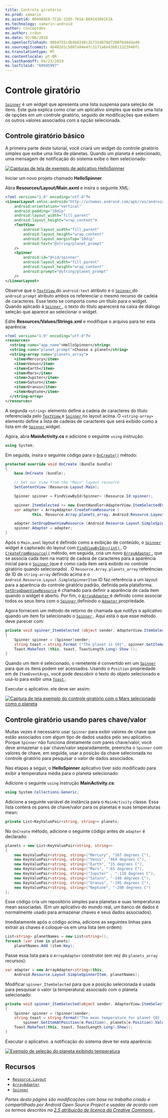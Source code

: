 ```yaml
---
title: Controle giratório
ms.prod: xamarin
ms.assetid: 004089E9-7C1D-2285-765A-B69143091F2A
ms.technology: xamarin-android
author: conceptdev
ms.author: crdun
ms.date: 02/06/2018
ms.openlocfilehash: 90b4755cdb4b8248c2b731d070d720076d4dda40
ms.sourcegitcommit: 4b402d1c508fa84e4fc3171a6e43b811323948fc
ms.translationtype: MT
ms.contentlocale: pt-BR
ms.lasthandoff: 04/23/2019
ms.locfileid: "60945997"
---
```

# <a name="spinner"></a>Controle giratório

[`Spinner`](https://developer.xamarin.com/api/type/Android.Widget.Spinner/) é um widget que apresenta uma lista suspensa para seleção de itens. Este guia explica como criar um aplicativo simples que exibe uma lista de opções em um controle giratório, seguido de modificações que exibem os outros valores associados com a opção selecionada.

## <a name="basic-spinner"></a>Controle giratório básico

A primeira parte deste tutorial, você criará um widget do controle giratório simples que exibe uma lista de planetas. Quando um planeta é selecionado, uma mensagem de notificação do sistema exibe o item selecionado:

[![Capturas de tela de exemplo de aplicativo HelloSpinner](spinner-images/01-example-screenshots-sml.png)](spinner-images/01-example-screenshots.png#lightbox)

Iniciar um novo projeto chamado **HelloSpinner**.

Abra **Resources/Layout/Main.axml** e insira o seguinte XML:

```xml
<?xml version="1.0" encoding="utf-8"?>
<LinearLayout xmlns:android="http://schemas.android.com/apk/res/android"
    android:orientation="vertical"
    android:padding="10dip"
    android:layout_width="fill_parent"
    android:layout_height="wrap_content">
    <TextView
        android:layout_width="fill_parent"
        android:layout_height="wrap_content"
        android:layout_marginTop="10dip"
        android:text="@string/planet_prompt"
    />
    <Spinner
        android:id="@+id/spinner"
        android:layout_width="fill_parent"
        android:layout_height="wrap_content"
        android:prompt="@string/planet_prompt"
    />
</LinearLayout>
```

Observe que o [ `TextView` ](https://developer.xamarin.com/api/type/Android.Widget.TextView/)do `android:text` atributo e o [ `Spinner` ](https://developer.xamarin.com/api/type/Android.Widget.Spinner/)do `android:prompt` atributo ambos os referenciar o mesmo recurso de cadeia de caracteres. Esse texto se comporta como um título para o widget. Quando aplicado à [ `Spinner` ](https://developer.xamarin.com/api/type/Android.Widget.Spinner/), o texto do título aparecerá na caixa de diálogo seleção que aparece ao selecionar o widget.

Edite **Resources/Values/Strings.xml** e modifique o arquivo para ter esta aparência:

```xml
<?xml version="1.0" encoding="utf-8"?>
<resources>
  <string name="app_name">HelloSpinner</string>
  <string name="planet_prompt">Choose a planet</string>
  <string-array name="planets_array">
    <item>Mercury</item>
    <item>Venus</item>
    <item>Earth</item>
    <item>Mars</item>
    <item>Jupiter</item>
    <item>Saturn</item>
    <item>Uranus</item>
    <item>Neptune</item>
  </string-array>
</resources>
```

A segunda `<string>` elemento define a cadeia de caracteres do título referenciada pelo [ `TextView` ](https://developer.xamarin.com/api/type/Android.Widget.TextView/) e [ `Spinner` ](https://developer.xamarin.com/api/type/Android.Widget.Spinner/) no layout acima.
O `<string-array>` elemento define a lista de cadeias de caracteres que será exibido como a lista em de [ `Spinner` ](https://developer.xamarin.com/api/type/Android.Widget.Spinner/) widget.

Agora, abra **MainActivity.cs** e adicione o seguinte `using` instrução:

```csharp
using System;
```

Em seguida, insira o seguinte código para o [`OnCreate()`](https://developer.xamarin.com/api/member/Android.App.Activity.OnCreate/(Android.OS.Bundle))
método:

```csharp
protected override void OnCreate (Bundle bundle)
{
    base.OnCreate (bundle);

    // Set our view from the "Main" layout resource
    SetContentView (Resource.Layout.Main);

    Spinner spinner = FindViewById<Spinner> (Resource.Id.spinner);

    spinner.ItemSelected += new EventHandler<AdapterView.ItemSelectedEventArgs> (spinner_ItemSelected);
    var adapter = ArrayAdapter.CreateFromResource (
            this, Resource.Array.planets_array, Android.Resource.Layout.SimpleSpinnerItem);

    adapter.SetDropDownViewResource (Android.Resource.Layout.SimpleSpinnerDropDownItem);
    spinner.Adapter = adapter;
}
```

Após o `Main.axml` layout é definido como a exibição de conteúdo, o [ `Spinner` ](https://developer.xamarin.com/api/type/Android.Widget.Spinner/) widget é capturado do layout com [ `FindViewById<>(int)` ](https://developer.xamarin.com/api/member/Android.App.Activity.FindViewById/p/System.Int32/).
O [`CreateFromResource()`](https://developer.xamarin.com/api/member/Android.Widget.ArrayAdapter.CreateFromResource/p/Android.Content.Context/System.Int32/System.Int32/)
método, em seguida, cria um novo [ `ArrayAdapter` ](https://developer.xamarin.com/api/type/Android.Widget.ArrayAdapter/), que se associa cada item na matriz de cadeia de caracteres para a aparência inicial para o [ `Spinner` ](https://developer.xamarin.com/api/type/Android.Widget.Spinner/) (que é como cada item será exibido no controle giratório quando selecionado) . O `Resource.Array.planets_array` referências de ID de `string-array` definido acima e o `Android.Resource.Layout.SimpleSpinnerItem` ID faz referência a um layout para a aparência do controle giratório padrão, definida pela plataforma.
[`SetDropDownViewResource`](https://developer.xamarin.com/api/member/Android.Widget.ArrayAdapter.SetDropDownViewResource/p/System.Int32/)
é chamado para definir a aparência de cada item quando o widget é aberto. Por fim, o [ `ArrayAdapter` ](https://developer.xamarin.com/api/type/Android.Widget.ArrayAdapter/) é definido como associar todos os seus itens com o [ `Spinner` ](https://developer.xamarin.com/api/type/Android.Widget.Spinner/) definindo o [ `Adapter` ](https://developer.xamarin.com/api/type/Android.Widget.ArrayAdapter) propriedade.

Agora fornecem um método de retorno de chamada que notifys o aplicativo quando um item foi selecionado o [ `Spinner` ](https://developer.xamarin.com/api/type/Android.Widget.Spinner/). Aqui está o que esse método deve parecer com:

```csharp
private void spinner_ItemSelected (object sender, AdapterView.ItemSelectedEventArgs e)
{
    Spinner spinner = (Spinner)sender;
    string toast = string.Format ("The planet is {0}", spinner.GetItemAtPosition (e.Position));
    Toast.MakeText (this, toast, ToastLength.Long).Show ();
}
```

Quando um item é selecionado, o remetente é convertido em um [ `Spinner` ](https://developer.xamarin.com/api/type/Android.Widget.Spinner/) para que os itens podem ser acessados. Usando o `Position` propriedade em de `ItemEventArgs`, você pode descobrir o texto do objeto selecionado e usá-lo para exibir uma [ `Toast` ](https://developer.xamarin.com/api/type/Android.Widget.Toast/).

Executar o aplicativo. ele deve ser assim:

[![Captura de tela exemplo do controle giratório com o Mars selecionado como o planeta](spinner-images/02-basic-example-sml.png)](spinner-images/02-basic-example.png#lightbox)

## <a name="spinner-using-keyvalue-pairs"></a>Controle giratório usando pares chave/valor

Muitas vezes é necessário usar `Spinner` para exibir valores de chave que estão associados com algum tipo de dados usados pelo seu aplicativo. Porque `Spinner` não funciona diretamente com pares chave/valor, você deve armazenar o par chave/valor separadamente, preencha o `Spinner` com valores de chave, em seguida, usar a posição da chave selecionada no controle giratório para pesquisar o valor de dados associados. 

Nas etapas a seguir, o **HelloSpinner** aplicativo tiver sido modificado para exibir a temperatura média para o planeta selecionado:

Adicione o seguinte `using` instrução **MainActivity.cs**:

```csharp
using System.Collections.Generic;
```

Adicione a seguinte variável de instância para o `MainActivity` classe.
Essa lista conterá os pares de chave/valor para os planetas e suas temperaturas mean:

```csharp
private List<KeyValuePair<string, string>> planets;
```

No `OnCreate` método, adicione o seguinte código antes de `adapter` é declarado:

```csharp
planets = new List<KeyValuePair<string, string>>
{
    new KeyValuePair<string, string>("Mercury", "167 degrees C"),
    new KeyValuePair<string, string>("Venus", "464 degrees C"),
    new KeyValuePair<string, string>("Earth", "15 degrees C"),
    new KeyValuePair<string, string>("Mars", "-65 degrees C"),
    new KeyValuePair<string, string>("Jupiter" , "-110 degrees C"),
    new KeyValuePair<string, string>("Saturn", "-140 degrees C"),
    new KeyValuePair<string, string>("Uranus", "-195 degrees C"),
    new KeyValuePair<string, string>("Neptune", "-200 degrees C")
};
```

Esse código cria um repositório simples para planetas e suas temperaturas mean associadas. (Em um aplicativo do mundo real, um banco de dados é normalmente usado para armazenar chaves e seus dados associados).

Imediatamente após o código acima, adicione as seguintes linhas para extrair as chaves e coloque-os em uma lista (em ordem):

```csharp
List<string> planetNames = new List<string>();
foreach (var item in planets)
    planetNames.Add (item.Key);
```

Passe essa lista para o `ArrayAdapter` construtor (em vez do `planets_array` recursos):

```csharp
var adapter = new ArrayAdapter<string>(this,
    Android.Resource.Layout.SimpleSpinnerItem, planetNames);
```

Modificar `spinner_ItemSelected` para que a posição selecionada é usada para pesquisar o valor (a temperatura) associado com o planeta selecionado:

```csharp
private void spinner_ItemSelected(object sender, AdapterView.ItemSelectedEventArgs e)
{
    Spinner spinner = (Spinner)sender;
    string toast = string.Format("The mean temperature for planet {0} is {1}",
        spinner.GetItemAtPosition(e.Position), planets[e.Position].Value);
    Toast.MakeText(this, toast, ToastLength.Long).Show();
}
```

Executar o aplicativo. a notificação do sistema deve ter esta aparência:

[![Exemplo de seleção do planeta exibindo temperatura](spinner-images/03-keyvalue-example-sml.png)](spinner-images/03-keyvalue-example.png#lightbox)
   
  

## <a name="resources"></a>Recursos

-   [`Resource.Layout`](https://developer.xamarin.com/api/type/Android.Resource+Layout/) 
-   [`ArrayAdapter`](https://developer.xamarin.com/api/type/Android.Widget.ArrayAdapter/) 
-   [`Spinner`](https://developer.xamarin.com/api/type/Android.Widget.Spinner/) 

*Partes desta página são modificações com base no trabalho criado e compartilhado por Android Open Source Project e usadas de acordo com os termos descritos na*
[*2.5 atribuição de licença da Creative Commons* ](http://creativecommons.org/licenses/by/2.5/).
